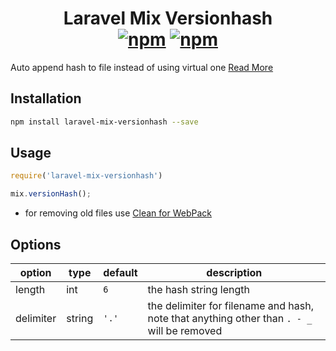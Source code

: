 <h1 align="center">
    Laravel Mix Versionhash
    <br>
    <a href="https://www.npmjs.com/package/laravel-mix-versionhash"><img src="https://img.shields.io/npm/v/laravel-mix-versionhash.svg?style=for-the-badge" alt="npm" /></a> <a href="https://www.npmjs.com/package/laravel-mix-versionhash"><img src="https://img.shields.io/npm/dt/laravel-mix-versionhash.svg?style=for-the-badge" alt="npm" /></a>
</h1>

Auto append hash to file instead of using virtual one [Read More](https://github.com/JeffreyWay/laravel-mix/issues/1022)

## Installation

```bash
npm install laravel-mix-versionhash --save
```

## Usage

```js
require('laravel-mix-versionhash')

mix.versionHash();
```

- for removing old files use [Clean for WebPack](https://github.com/johnagan/clean-webpack-plugin)

## Options

|   option  |  type  | default |                                            description                                            |
|-----------|--------|---------|---------------------------------------------------------------------------------------------------|
| length    | int    | `6`     | the hash string length                                                                            |
| delimiter | string | `'.'`   | the delimiter for filename and hash, <br> note that anything other than `. - _` will be removed |
